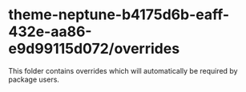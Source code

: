 # theme-neptune-b4175d6b-eaff-432e-aa86-e9d99115d072/overrides

This folder contains overrides which will automatically be required by package users.
